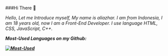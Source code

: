 ###Hi There 👋

<i>Hello, Let me Introduce myself, My name is aliazhar.
I am from Indonesia, I am 18 years old, now I am a Front-End Developer. 
I use language HTML, CSS, JavaScript, C++.<i>




<b>Most-Used Languages on my Github:<b>

[![Most-Used](https://github-readme-stats.vercel.app/api/top-langs/?username=aliazhar-id&layout=compact&theme=dark)](https://github.com/aliazha-id)
